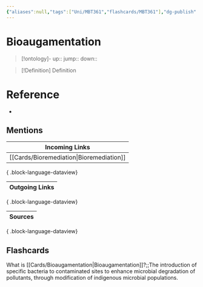 ```yaml
---
{"aliases":null,"tags":["Uni/MBT361","flashcards/MBT361"],"dg-publish":true,"permalink":"/cards/bioaugamentation/","dgPassFrontmatter":true}
---
```


# Bioaugamentation

> [!ontology]-
> up:: 
> jump:: 
> down:: 

> [!Definition] Definition

# Reference

- 

## Mentions

| Incoming Links                              |
| ------------------------------------------- |
| [[Cards/Bioremediation\|Bioremediation]] |

{ .block-language-dataview}

| Outgoing Links |
| -------------- |

{ .block-language-dataview}

| Sources |
| ------- |

{ .block-language-dataview}

## Flashcards

What is [[Cards/Bioaugamentation\|Bioaugamentation]]?;;The introduction of specific bacteria to contaminated sites to enhance microbial degradation of pollutants, through modification of indigenous microbial populations.
<!--SR:!2025-04-08,1,230-->